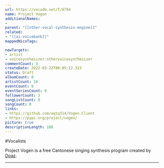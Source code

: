 ```yaml
---
url: https://vocadb.net/T/8794
name: Project Vogen
additionalNames: 
- 
parent: "[[other-vocal-synthesis-engine]]"
related:
- "[[ai-voicebank]]"
mappedNicoTags:

newTargets:
- artist
- voicesynthesizer:othervoicesynthesizer
commentCount: 3
createDate: 2022-03-22T00:05:12.323
status: Draft
albumCount: 0
artistCount: 10
eventCount: 0
eventSeriesCount: 0
followerCount: 3
songListCount: 0
songCount: 0
links: 
- https://github.com/aqtq314/Vogen.Client
- https://pypi.org/project/vogen/
picture: true
descriptionLength: 108
---
```


#Vocalists

Project Vogen is a free Cantonese singing synthesis program created by [Doaz](https://vocadb.net/Ar/104551).

---

